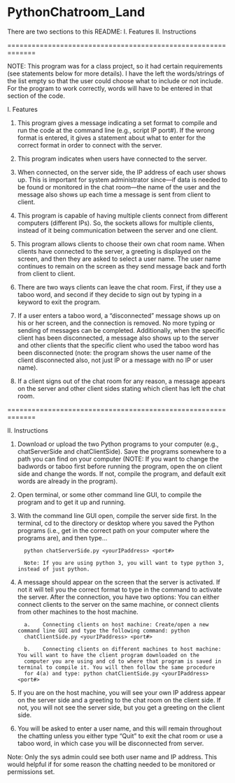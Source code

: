 # PythonChatroom_Land

There are two sections to this README: 
I. Features
II. Instructions

=============================================================

NOTE: This program was for a class project, so it had certain requirements (see statements below for more details). I have the left the words/strings of the list empty so that the user could choose what to include or not include. For the program to work correctly, words will have to be entered in that section of the code. 

I. Features

1.	This program gives a message indicating a set format to compile and run the code at the command line (e.g., script IP port#). If the wrong format is entered, it gives a statement about what to enter for the correct format in order to connect with the server.  

2.	This program indicates when users have connected to the server.  

3.	When connected, on the server side, the IP address of each user shows up. This is important for system administrator since—if data is needed to be found or monitored in the chat room—the name of the user and the message also shows up each time a message is sent from client to client.

4.	This program is capable of having multiple clients connect from different computers (different IPs). So, the sockets allows for multiple clients, instead of it being communication between the server and one client.

5.	This program allows clients to choose their own chat room name. When clients have connected to the server, a greeting is displayed on the screen, and then they are asked to select a user name. The user name continues to remain on the screen as they send message back and forth from client to client. 

6.	There are two ways clients can leave the chat room. First, if they use a taboo word, and second if they decide to sign out by typing in a keyword to exit the program.

7.	If a user enters a taboo word, a “disconnected” message shows up on his or her screen, and the connection is removed. No more typing or sending of messages can be completed. Additionally, when the specific client has been disconnected, a message also shows up to the server and other clients that the specific client who used the taboo word has been disconnected (note: the program shows the user name of the client disconnected also, not just IP or a message with no IP or user name). 

8.	If a client signs out of the chat room for any reason, a message appears on the server and other client sides stating which client has left the chat room. 

=============================================================


II. Instructions

1.	Download or upload the two Python programs to your computer (e.g., chatServerSide and chatClientSide). Save the programs somewhere to a path you can find on your computer (NOTE: If you want to change the badwords or taboo first before running the program, open the on client side and change the words. If not, compile the program, and default exit words are already in the program).  

2.	Open terminal, or some other command line GUI, to compile the program and to get it up and running. 

3.	With the command line GUI open, compile the server side first. In the terminal, cd to the directory or desktop where you saved the Python programs (i.e., get in the correct path on your computer where the programs are), and then type… 

          python chatServerSide.py <yourIPaddress> <port#>   

          Note: If you are using python 3, you will want to type python 3, instead of just python. 

4.	A message should appear on the screen that the server is activated. If not it will tell you the correct format to type in the command to activate the server. After the connection, you have two options: You can either connect clients to the server on the same machine, or connect clients from other machines to the host machine. 
	
          a.	Connecting clients on host machine: Create/open a new command line GUI and type the following command: python     
          chatClientSide.py <yourIPaddress> <port#>
   
          b.	Connecting clients on different machines to host machine: You will want to have the client program downloaded on the 
          computer you are using and cd to where that program is saved in terminal to compile it. You will then follow the same procedure 
          for 4(a) and type: python chatClientSide.py <yourIPaddress> <port#>

5.	If you are on the host machine, you will see your own IP address appear on the server side and a greeting to the chat room on the client side. If not, you will not see the server side, but you get a greeting on the client side. 

6.	You will be asked to enter a user name, and this will remain throughout the chatting unless you either type “Quit” to exit the chat room or use a taboo word, in which case you will be disconnected from server.  

Note: Only the sys admin could see both user name and IP address. This would helpful if for some reason the chatting needed to be monitored or permissions set.  
